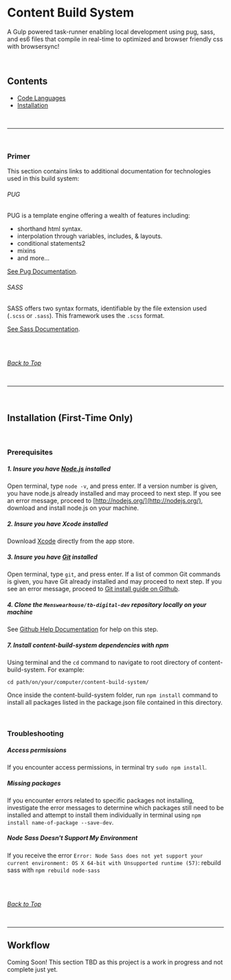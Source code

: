 #  <a name="top"></a> Content Build System
 A Gulp powered task-runner enabling local development using pug, sass, and es6 files that compile in real-time to optimized and browser friendly css with browsersync!

<br>

## Contents
* [Code Languages](#code-languages)
* [Installation](#installation)
<!-- * [Opening A Project](#open-project)
* [UNCSS Optimization](#uncss)
* [PUG Mixins](#pug-mixins)
* [Sass Framework](#sass-framework)
* [Folder Structure](#folder-structure)
* [Archived Projects](#archived-projects) -->

<br>

---

<br>

### <a name="code-languages"></a> Primer
This section contains links to additional documentation for technologies used in this build system:

###### PUG
PUG is a template engine offering a wealth of features including:
* shorthand html syntax.
* interpolation through variables, includes, & layouts.
* conditional statements2
* mixins
* and more...

[See Pug Documentation](https://pugjs.org).

###### SASS
SASS offers two syntax formats, identifiable by the file extension used (`.scss` or `.sass`). This framework uses the `.scss` format.

[See Sass Documentation](http://sass-lang.com/documentation/file.SASS_REFERENCE.html).

<br>
<br>

*[Back to Top](#top)*

<br>

---

<br>

## <a name="installation"></a> Installation (First-Time Only)

<br>

### Prerequisites

##### 1. Insure you have [Node.js](http://nodejs.org/) installed
Open terminal, type `node -v`, and press enter. If a version number is given, you have node.js already installed and may proceed to next step. If you see an error message, proceed to [http://nodejs.org/](http://nodejs.org/), download and install node.js on your machine.

##### 2. Insure you have Xcode installed
Download [Xcode](https://itunes.apple.com/us/app/xcode/id497799835?mt=12) directly from the app store.

##### 3. Insure you have [Git](https://github.com/) installed
Open terminal, type `git`, and press enter. If a list of common Git commands is given, you have Git already installed and may proceed to next step. If you see an error message, proceed to [Git install guide on Github](https://help.github.com/articles/set-up-git/).

##### 4. Clone the `Menswearhouse/tb-digital-dev` repository locally on your machine
See [Github Help Documentation](https://help.github.com/articles/cloning-a-repository/) for help on this step.


##### 7. Install content-build-system dependencies with npm
Using terminal and the `cd` command to navigate to root directory of content-build-system. For example:
```
cd path/on/your/computer/content-build-system/
```
Once inside the content-build-system folder, run `npm install` command to install all packages listed in the package.json file contained in this directory.

<br>

### Troubleshooting

##### Access permissions
If you encounter access permissions, in terminal try `sudo npm install`.
##### Missing packages
If you encounter errors related to specific packages not installing, investigate the error messages to determine which packages still need to be installed and attempt to install them individually in terminal using `npm install name-of-package --save-dev`.
##### Node Sass Doesn't Support My Environment
If you receive the error `Error: Node Sass does not yet support your current environment: OS X 64-bit with Unsupported runtime (57)`: rebuild sass with `npm rebuild node-sass`

<br>
<br>

*[Back to Top](#top)*

<br>

---


## <a name="installation"></a> Workflow
Coming Soon! This section TBD as this project is a work in progress and not complete just yet.
